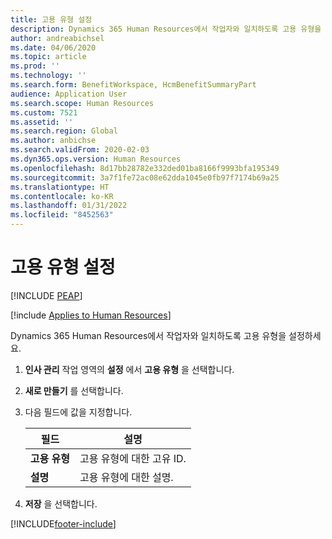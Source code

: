 ```yaml
---
title: 고용 유형 설정
description: Dynamics 365 Human Resources에서 작업자와 일치하도록 고용 유형을 설정할 수 있습니다.
author: andreabichsel
ms.date: 04/06/2020
ms.topic: article
ms.prod: ''
ms.technology: ''
ms.search.form: BenefitWorkspace, HcmBenefitSummaryPart
audience: Application User
ms.search.scope: Human Resources
ms.custom: 7521
ms.assetid: ''
ms.search.region: Global
ms.author: anbichse
ms.search.validFrom: 2020-02-03
ms.dyn365.ops.version: Human Resources
ms.openlocfilehash: 8d17bb28782e332ded01ba8166f9993bfa195349
ms.sourcegitcommit: 3a7f1fe72ac08e62dda1045e0fb97f7174b69a25
ms.translationtype: HT
ms.contentlocale: ko-KR
ms.lasthandoff: 01/31/2022
ms.locfileid: "8452563"
---
```

# <a name="set-up-employment-types"></a>고용 유형 설정


[!INCLUDE [PEAP](../includes/peap-2.md)]

[!include [Applies to Human Resources](../includes/applies-to-hr.md)]

Dynamics 365 Human Resources에서 작업자와 일치하도록 고용 유형을 설정하세요.

1. **인사 관리** 작업 영역의 **설정** 에서 **고용 유형** 을 선택합니다.

2. **새로 만들기** 를 선택합니다.

3. 다음 필드에 값을 지정합니다.

   | 필드 | 설명 |
   | --- | --- |
   | **고용 유형** | 고용 유형에 대한 고유 ID. |
   | **설명** | 고용 유형에 대한 설명. |

4. **저장** 을 선택합니다. 


[!INCLUDE[footer-include](../includes/footer-banner.md)]
